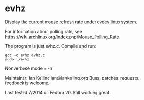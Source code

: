 evhz
====

Display the current mouse refresh rate under evdev linux system.

For information about polling rate, see https://wiki.archlinux.org/index.php/Mouse_Polling_Rate

The program is just evhz.c. Compile and run:

    gcc -o evhz evhz.c
    sudo ./evhz

Nonverbose mode = -n

Maintainer: Ian Kelling <ian@iankelling.org>
Bugs, patches, requests, feedback is welcome.

Last tested 7/2014 on Fedora 20. Still working great. 